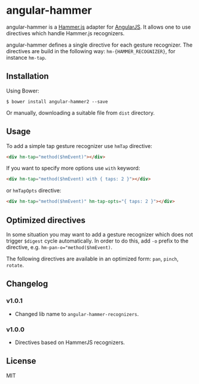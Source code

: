 # angular-hammer

angular-hammer is a [Hammer.js](http://eightmedia.github.io/hammer.js/) adapter for [AngularJS](http://angularjs.org/). It allows one to use directives which handle Hammer.js recognizers.

angular-hammer defines a single directive for each gesture recognizer. The directives are build in the following way: `hm-{HAMMER_RECOGNIZER}`, for instance `hm-tap`. 

## Installation

Using Bower:

`$ bower install angular-hammer2 --save`

Or manually, downloading a suitable file from `dist` directory.

## Usage

To add a simple tap gesture recognizer use `hmTap` directive:

```html
<div hm-tap="method($hmEvent)"></div>
```

If you want to specify more options use `with` keyword:

```html
<div hm-tap="method($hmEvent) with { taps: 2 }"></div>
```

or `hmTapOpts` directive:

```html
<div hm-tap="method($hmEvent)" hm-tap-opts="{ taps: 2 }"></div>
```

## Optimized directives

In some situation you may want to add a gesture recognizer which does not trigger `$digest` cycle automatically. In order to do this, add `-o` prefix to the directive, e.g. `hm-pan-o="method($hmEvent)`.

The following directives are available in an optimized form: `pan`, `pinch`, `rotate`.

## Changelog

### v1.0.1

* Changed lib name to `angular-hammer-recognizers`.

### v1.0.0

* Directives based on HammerJS recognizers.

## License

MIT
